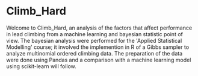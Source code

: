 # Climb_Hard
Welcome to Climb_Hard,
an analysis of the factors that affect performance in lead climbing from a machine learning and bayesian statistic point of view.
The bayesian analysis were performed for the 'Applied Statistical Modelling' course; it involved the implemention in R of a Gibbs sampler to analyze multinomial ordered climbing data.
The preparation of the data were done using Pandas and a comparison with a machine learning model using scikit-learn will follow.
